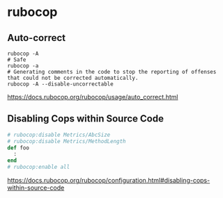 # rubocop

## Auto-correct

```shell
rubocop -A
# Safe
rubocop -a
# Generating comments in the code to stop the reporting of offenses that could not be corrected automatically.
rubocop -A --disable-uncorrectable
```
<https://docs.rubocop.org/rubocop/usage/auto_correct.html>

## Disabling Cops within Source Code

```ruby
# rubocop:disable Metrics/AbcSize
# rubocop:disable Metrics/MethodLength
def foo
  :
end
# rubocop:enable all
```

<https://docs.rubocop.org/rubocop/configuration.html#disabling-cops-within-source-code>
